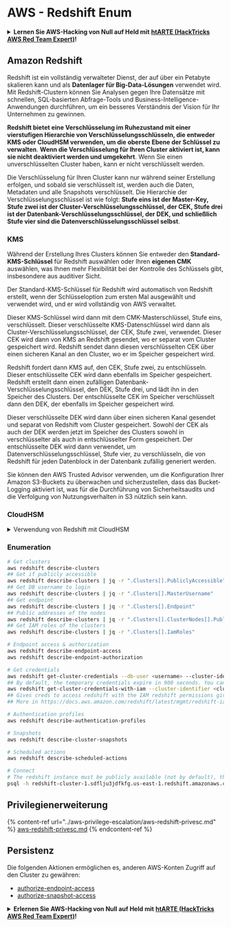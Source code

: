 # AWS - Redshift Enum

<details>

<summary><strong>Lernen Sie AWS-Hacking von Null auf Held mit</strong> <a href="https://training.hacktricks.xyz/courses/arte"><strong>htARTE (HackTricks AWS Red Team Expert)</strong></a><strong>!</strong></summary>

Andere Möglichkeiten, HackTricks zu unterstützen:

* Wenn Sie Ihr **Unternehmen in HackTricks beworben sehen möchten** oder **HackTricks im PDF-Format herunterladen möchten**, überprüfen Sie die [**ABONNEMENTPLÄNE**](https://github.com/sponsors/carlospolop)!
* Holen Sie sich das [**offizielle PEASS & HackTricks-Merchandise**](https://peass.creator-spring.com)
* Entdecken Sie [**The PEASS Family**](https://opensea.io/collection/the-peass-family), unsere Sammlung exklusiver [**NFTs**](https://opensea.io/collection/the-peass-family)
* **Treten Sie der** 💬 [**Discord-Gruppe**](https://discord.gg/hRep4RUj7f) oder der [**Telegram-Gruppe**](https://t.me/peass) bei oder **folgen** Sie uns auf **Twitter** 🐦 [**@hacktricks\_live**](https://twitter.com/hacktricks\_live)**.**
* **Teilen Sie Ihre Hacking-Tricks, indem Sie PRs an die** [**HackTricks**](https://github.com/carlospolop/hacktricks) und [**HackTricks Cloud**](https://github.com/carlospolop/hacktricks-cloud) GitHub-Repositories senden.

</details>

## Amazon Redshift

Redshift ist ein vollständig verwalteter Dienst, der auf über ein Petabyte skalieren kann und als **Datenlager für Big-Data-Lösungen** verwendet wird. Mit Redshift-Clustern können Sie Analysen gegen Ihre Datensätze mit schnellen, SQL-basierten Abfrage-Tools und Business-Intelligence-Anwendungen durchführen, um ein besseres Verständnis der Vision für Ihr Unternehmen zu gewinnen.

**Redshift bietet eine Verschlüsselung im Ruhezustand mit einer vierstufigen Hierarchie von Verschlüsselungsschlüsseln, die entweder KMS oder CloudHSM verwenden, um die oberste Ebene der Schlüssel zu verwalten**. **Wenn die Verschlüsselung für Ihren Cluster aktiviert ist, kann sie nicht deaktiviert werden und umgekehrt**. Wenn Sie einen unverschlüsselten Cluster haben, kann er nicht verschlüsselt werden.

Die Verschlüsselung für Ihren Cluster kann nur während seiner Erstellung erfolgen, und sobald sie verschlüsselt ist, werden auch die Daten, Metadaten und alle Snapshots verschlüsselt. Die Hierarchie der Verschlüsselungsschlüssel ist wie folgt: **Stufe eins ist der Master-Key, Stufe zwei ist der Cluster-Verschlüsselungsschlüssel, der CEK, Stufe drei ist der Datenbank-Verschlüsselungsschlüssel, der DEK, und schließlich Stufe vier sind die Datenverschlüsselungsschlüssel selbst**.

### KMS

Während der Erstellung Ihres Clusters können Sie entweder den **Standard-KMS-Schlüssel** für Redshift auswählen oder Ihren **eigenen CMK** auswählen, was Ihnen mehr Flexibilität bei der Kontrolle des Schlüssels gibt, insbesondere aus auditiver Sicht.

Der Standard-KMS-Schlüssel für Redshift wird automatisch von Redshift erstellt, wenn der Schlüsseloption zum ersten Mal ausgewählt und verwendet wird, und er wird vollständig von AWS verwaltet.

Dieser KMS-Schlüssel wird dann mit dem CMK-Masterschlüssel, Stufe eins, verschlüsselt. Dieser verschlüsselte KMS-Datenschlüssel wird dann als Cluster-Verschlüsselungsschlüssel, der CEK, Stufe zwei, verwendet. Dieser CEK wird dann von KMS an Redshift gesendet, wo er separat vom Cluster gespeichert wird. Redshift sendet dann diesen verschlüsselten CEK über einen sicheren Kanal an den Cluster, wo er im Speicher gespeichert wird.

Redshift fordert dann KMS auf, den CEK, Stufe zwei, zu entschlüsseln. Dieser entschlüsselte CEK wird dann ebenfalls im Speicher gespeichert. Redshift erstellt dann einen zufälligen Datenbank-Verschlüsselungsschlüssel, den DEK, Stufe drei, und lädt ihn in den Speicher des Clusters. Der entschlüsselte CEK im Speicher verschlüsselt dann den DEK, der ebenfalls im Speicher gespeichert wird.

Dieser verschlüsselte DEK wird dann über einen sicheren Kanal gesendet und separat von Redshift vom Cluster gespeichert. Sowohl der CEK als auch der DEK werden jetzt im Speicher des Clusters sowohl in verschlüsselter als auch in entschlüsselter Form gespeichert. Der entschlüsselte DEK wird dann verwendet, um Datenverschlüsselungsschlüssel, Stufe vier, zu verschlüsseln, die von Redshift für jeden Datenblock in der Datenbank zufällig generiert werden.

Sie können den AWS Trusted Advisor verwenden, um die Konfiguration Ihrer Amazon S3-Buckets zu überwachen und sicherzustellen, dass das Bucket-Logging aktiviert ist, was für die Durchführung von Sicherheitsaudits und die Verfolgung von Nutzungsverhalten in S3 nützlich sein kann.

### CloudHSM

<details>

<summary>Verwendung von Redshift mit CloudHSM</summary>

Wenn Sie mit CloudHSM arbeiten, um Ihre Verschlüsselung durchzuführen, müssen Sie zunächst eine vertrauenswürdige Verbindung zwischen Ihrem HSM-Client und Redshift einrichten und dabei Client- und Serverzertifikate verwenden.

Diese Verbindung ist erforderlich, um sichere Kommunikation zu ermöglichen, die es ermöglicht, Verschlüsselungsschlüssel zwischen Ihrem HSM-Client und Ihren Redshift-Clustern zu senden. Mit einem zufällig generierten privaten und öffentlichen Schlüsselpaar erstellt Redshift ein öffentliches Clientzertifikat, das von Redshift verschlüsselt und gespeichert wird. Dies muss heruntergeladen und bei Ihrem HSM-Client registriert und dem richtigen HSM-Partition zugewiesen werden.

Sie müssen dann Redshift mit den folgenden Details Ihres HSM-Clients konfigurieren: die HSM-IP-Adresse, den HSM-Partitionsnamen, das HSM-Partitionspasswort und das öffentliche HSM-Serverzertifikat, das von CloudHSM unter Verwendung eines internen Masterschlüssels verschlüsselt wird. Sobald diese Informationen bereitgestellt wurden, wird Redshift bestätigen und überprüfen, dass es eine Verbindung herstellen und auf die Entwicklungspartition zugreifen kann.

Wenn Ihre internen Sicherheitsrichtlinien oder Governance-Steuerungen vorschreiben, dass Sie eine Schlüsselrotation anwenden müssen, ist dies mit Redshift möglich, sodass Sie Verschlüsselungsschlüssel für verschlüsselte Cluster rotieren können. Sie müssen jedoch beachten, dass während des Schlüsselrotationsprozesses der Cluster für eine sehr kurze Zeit nicht verfügbar ist, und es ist daher am besten, Schlüssel nur dann zu rotieren, wenn Sie dies benötigen, oder wenn Sie glauben, dass sie kompromittiert wurden.

Während der Rotation wird Redshift den CEK für Ihren Cluster und für alle Backups dieses Clusters rotieren. Es wird einen DEK für den Cluster rotieren, aber es ist nicht möglich, einen DEK für die in S3 gespeicherten Snapshots zu rotieren, die mit dem DEK verschlüsselt wurden. Der Cluster wird in einen Zustand der 'Schlüsselrotation' versetzt, bis der Prozess abgeschlossen ist, wenn der Status wieder auf 'verfügbar' zurückkehrt.

</details>

### Enumeration
```bash
# Get clusters
aws redshift describe-clusters
## Get if publicly accessible
aws redshift describe-clusters | jq -r ".Clusters[].PubliclyAccessible"
## Get DB username to login
aws redshift describe-clusters | jq -r ".Clusters[].MasterUsername"
## Get endpoint
aws redshift describe-clusters | jq -r ".Clusters[].Endpoint"
## Public addresses of the nodes
aws redshift describe-clusters | jq -r ".Clusters[].ClusterNodes[].PublicIPAddress"
## Get IAM roles of the clusters
aws redshift describe-clusters | jq -r ".Clusters[].IamRoles"

# Endpoint access & authorization
aws redshift describe-endpoint-access
aws redshift describe-endpoint-authorization

# Get credentials
aws redshift get-cluster-credentials --db-user <username> --cluster-identifier <cluster-id>
## By default, the temporary credentials expire in 900 seconds. You can optionally specify a duration between 900 seconds (15 minutes) and 3600 seconds (60 minutes).
aws redshift get-cluster-credentials-with-iam --cluster-identifier <cluster-id>
## Gives creds to access redshift with the IAM redshift permissions given to the current AWS account
## More in https://docs.aws.amazon.com/redshift/latest/mgmt/redshift-iam-access-control-identity-based.html

# Authentication profiles
aws redshift describe-authentication-profiles

# Snapshots
aws redshift describe-cluster-snapshots

# Scheduled actions
aws redshift describe-scheduled-actions

# Connect
# The redshift instance must be publicly available (not by default), the sg need to allow inbounds connections to the port and you need creds
psql -h redshift-cluster-1.sdflju3jdfkfg.us-east-1.redshift.amazonaws.com -U admin -d dev -p 5439
```
## Privilegienerweiterung

{% content-ref url="../aws-privilege-escalation/aws-redshift-privesc.md" %}
[aws-redshift-privesc.md](../aws-privilege-escalation/aws-redshift-privesc.md)
{% endcontent-ref %}

## Persistenz

Die folgenden Aktionen ermöglichen es, anderen AWS-Konten Zugriff auf den Cluster zu gewähren:

* [authorize-endpoint-access](https://docs.aws.amazon.com/cli/latest/reference/redshift/authorize-endpoint-access.html)
* [authorize-snapshot-access](https://docs.aws.amazon.com/cli/latest/reference/redshift/authorize-snapshot-access.html)

<details>

<summary><strong>Erlernen Sie AWS-Hacking von Null auf Held mit</strong> <a href="https://training.hacktricks.xyz/courses/arte"><strong>htARTE (HackTricks AWS Red Team Expert)</strong></a><strong>!</strong></summary>

Andere Möglichkeiten, HackTricks zu unterstützen:

* Wenn Sie Ihr **Unternehmen in HackTricks beworben sehen möchten** oder **HackTricks im PDF-Format herunterladen möchten**, überprüfen Sie die [**ABONNEMENTPLÄNE**](https://github.com/sponsors/carlospolop)!
* Holen Sie sich das [**offizielle PEASS & HackTricks-Merch**](https://peass.creator-spring.com)
* Entdecken Sie [**The PEASS Family**](https://opensea.io/collection/the-peass-family), unsere Sammlung exklusiver [**NFTs**](https://opensea.io/collection/the-peass-family)
* **Treten Sie der** 💬 [**Discord-Gruppe**](https://discord.gg/hRep4RUj7f) oder der [**Telegram-Gruppe**](https://t.me/peass) bei oder **folgen** Sie uns auf **Twitter** 🐦 [**@hacktricks\_live**](https://twitter.com/hacktricks\_live)**.**
* **Teilen Sie Ihre Hacking-Tricks, indem Sie PRs an die** [**HackTricks**](https://github.com/carlospolop/hacktricks) und [**HackTricks Cloud**](https://github.com/carlospolop/hacktricks-cloud) GitHub-Repositories einreichen.

</details>
